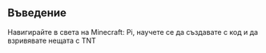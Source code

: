 ## Въведение

Навигирайте в света на Minecraft: Pi, научете се да създавате с код и да взривявате нещата с TNT